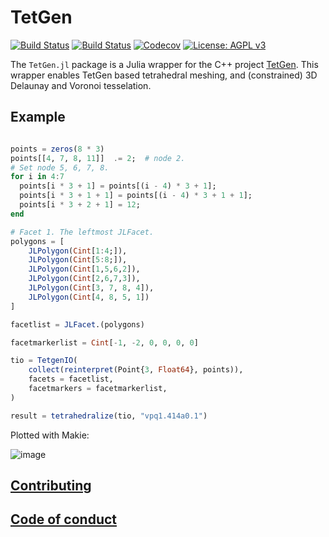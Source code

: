 # TetGen

[![Build Status](https://travis-ci.com/JuliaGeometry/TetGen.jl.svg?branch=master)](https://travis-ci.com/JuliaGeometry/TetGen.jl)
[![Build Status](https://ci.appveyor.com/api/projects/status/github/JuliaGeometry/TetGen.jl?svg=true)](https://ci.appveyor.com/project/JuliaGeometry/TetGen-jl)
[![Codecov](https://codecov.io/gh/JuliaGeometry/TetGen.jl/branch/master/graph/badge.svg)](https://codecov.io/gh/JuliaGeometry/TetGen.jl)
[![License: AGPL v3](https://img.shields.io/badge/License-AGPL%20v3-orange.svg)](https://github.com/JuliaGeometry/TetGen.jl/blob/master/LICENSE)

The `TetGen.jl` package is a Julia wrapper for the C++ project [TetGen](wias-berlin.de/software/tetgen/). This wrapper enables TetGen based tetrahedral meshing, and (constrained) 3D Delaunay and Voronoi tesselation.

## Example

```julia

points = zeros(8 * 3)
points[[4, 7, 8, 11]]  .= 2;  # node 2.
# Set node 5, 6, 7, 8.
for i in 4:7
  points[i * 3 + 1] = points[(i - 4) * 3 + 1];
  points[i * 3 + 1 + 1] = points[(i - 4) * 3 + 1 + 1];
  points[i * 3 + 2 + 1] = 12;
end

# Facet 1. The leftmost JLFacet.
polygons = [
    JLPolygon(Cint[1:4;]),
    JLPolygon(Cint[5:8;]),
    JLPolygon(Cint[1,5,6,2]),
    JLPolygon(Cint[2,6,7,3]),
    JLPolygon(Cint[3, 7, 8, 4]),
    JLPolygon(Cint[4, 8, 5, 1])
]

facetlist = JLFacet.(polygons)

facetmarkerlist = Cint[-1, -2, 0, 0, 0, 0]

tio = TetgenIO(
    collect(reinterpret(Point{3, Float64}, points)),
    facets = facetlist,
    facetmarkers = facetmarkerlist,
)

result = tetrahedralize(tio, "vpq1.414a0.1")
```

Plotted with Makie:

![image](https://user-images.githubusercontent.com/1010467/54118458-5abd9a80-43f3-11e9-99e8-951d36b8a81f.png)


## [Contributing](https://github.com/JuliaGeometry/TetGen.jl/blob/master/CONTRIBUTING.md)   


## [Code of conduct](https://github.com/JuliaGeometry/TetGen.jl/blob/master/CODE_OF_CONDUCT.md)   
